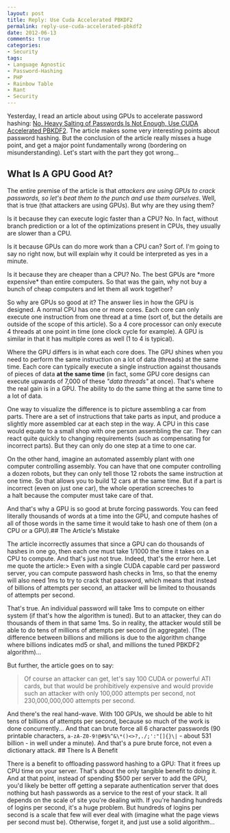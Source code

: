 ```yaml
---
layout: post
title: Reply: Use Cuda Accelerated PBKDF2
permalink: reply-use-cuda-accelerated-pbkdf2
date: 2012-06-13
comments: true
categories:
- Security
tags:
- Language Agnostic
- Password-Hashing
- PHP
- Rainbow Table
- Rant
- Security
---
```


Yesterday, I read an article about using GPUs to accelerate password hashing: [No, Heavy Salting of Passwords Is Not Enough, Use CUDA Accelerated PBKDF2](http://www.f-secure.com/weblog/archives/00002384.html). The article makes some very interesting points about password hashing. But the conclusion of the article really misses a huge point, and get a major point fundamentally wrong (bordering on misunderstanding). Let's start with the part they got wrong...<!--more-->

## What Is A GPU Good At?

The entire premise of the article is that *attackers are using GPUs to crack passwords, so let's beat them to the punch and use them ourselves*. Well, that is true (that attackers are using GPUs). But why are they using them? 

Is it because they can execute logic faster than a CPU? No. In fact, without branch prediction or a lot of the optimizations present in CPUs, they usually are slower than a CPU. 

Is it because GPUs can do more work than a CPU can? Sort of. I'm going to say no right now, but will explain why it could be interpreted as yes in a minute.

Is it because they are cheaper than a CPU? No. The best GPUs are \*more expensive\* than entire computers. So that was the gain, why not buy a bunch of cheap computers and let them all work together?

So why are GPUs so good at it? The answer lies in how the GPU is designed. A normal CPU has one or more cores. Each core can only execute one instruction from one thread at a time (sort of, but the details are outside of the scope of this article). So a 4 core processor can only execute 4 threads at one point in time (one clock cycle for example). A GPU is similar in that it has multiple cores as well (1 to 4 is typical). 

Where the GPU differs is in what each core does. The GPU shines when you need to perform the same instruction on a lot of data (threads) at the same time. Each core can typically execute a single instruction against thousands of pieces of data **at the same time** (in fact, some GPU core designs can execute upwards of 7,000 of these *"data threads"* at once). That's where the real gain is in a GPU. The ability to do the same thing at the same time to a lot of data.

One way to visualize the difference is to picture assembling a car from parts. There are a set of instructions that take parts as input, and produce a slightly more assembled car at each step in the way. A CPU in this case would equate to a small shop with one person assembling the car. They can react quite quickly to changing requirements (such as compensating for incorrect parts). But they can only do one step at a time to one car.

On the other hand, imagine an automated assembly plant with one computer controlling assembly. You can have that one computer controlling a dozen robots, but they can only tell those 12 robots the same instruction at one time. So that allows you to build 12 cars at the same time. But if a part is incorrect (even on just one car), the whole operation screeches to a halt because the computer must take care of that.

And that's why a GPU is so good at brute forcing passwords. You can feed literally thousands of words at a time into the GPU, and compute hashes of all of those words in the same time it would take to hash one of them (on a CPU or a GPU).## The Article's Mistake


The article incorrectly assumes that since a GPU can do thousands of hashes in one go, then each one must take 1/1000 the time it takes on a CPU to compute. And that's just not true. Indeed, that's the error here. Let me quote the article:> Even with a single CUDA capable card per password server, you can compute password hash checks in 1ms, so that the enemy will also need 1ms to try to crack that password, which means that instead of billions of attempts per second, an attacker will be limited to thousands of attempts per second.


That's true. An individual password will take 1ms to compute on either system (if that's how the algorithm is tuned). But to an attacker, they can do thousands of them in that same 1ms. So in reality, the attacker would still be able to do tens of millions of attempts per second (in aggregate). (The difference between billions and millions is due to the algorithm change where billions indicates md5 or sha1, and millions the tuned PBKDF2 algorithm)...


But further, the article goes on to say:
> Of course an attacker can get, let's say 100 CUDA or powerful ATI cards, but that would be prohibitively expensive and would provide such an attacker with only 100,000 attempts per second, not 230,000,000,000 attempts per second.


And there's the real hand-wave. With 100 GPUs, we should be able to hit tens of billions of attempts per second, because so much of the work is done concurrently... And that can brute force all 6 character passwords (90 printable characters, `a-zA-Z0-9!@#$%^&\*()<>?,./;':"[]{}\|` - about 531 billion - in well under a minute). And that's a pure brute force, not even a dictionary attack. ## There Is A Benefit


There is a benefit to offloading password hashing to a GPU: That it frees up CPU time on your server. That's about the only tangible benefit to doing it. And at that point, instead of spending $500 per server to add the GPU, you'd likely be better off getting a separate authentication server that does nothing but hash passwords as a service to the rest of your stack. It all depends on the scale of site you're dealing with. If you're handing hundreds of logins per second, it's a huge problem. But hundreds of logins per second is a scale that few will ever deal with (imagine what the page views per second must be). Otherwise, forget it, and just use a solid algorithm...